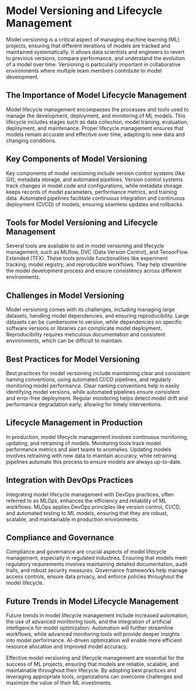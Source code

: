 # Model Versioning and Lifecycle Management
Model versioning is a critical aspect of managing machine learning (ML) projects, ensuring that different iterations of models are tracked and maintained systematically. It allows data scientists and engineers to revert to previous versions, compare performance, and understand the evolution of a model over time. Versioning is particularly important in collaborative environments where multiple team members contribute to model development.

## The Importance of Model Lifecycle Management
Model lifecycle management encompasses the processes and tools used to manage the development, deployment, and monitoring of ML models. This lifecycle includes stages such as data collection, model training, evaluation, deployment, and maintenance. Proper lifecycle management ensures that models remain accurate and effective over time, adapting to new data and changing conditions.

## Key Components of Model Versioning
Key components of model versioning include version control systems (like Git), metadata storage, and automated pipelines. Version control systems track changes in model code and configurations, while metadata storage keeps records of model parameters, performance metrics, and training data. Automated pipelines facilitate continuous integration and continuous deployment (CI/CD) of models, ensuring seamless updates and rollbacks.

## Tools for Model Versioning and Lifecycle Management
Several tools are available to aid in model versioning and lifecycle management, such as MLflow, DVC (Data Version Control), and TensorFlow Extended (TFX). These tools provide functionalities like experiment tracking, model registry, and reproducible workflows. They help streamline the model development process and ensure consistency across different environments.

## Challenges in Model Versioning
Model versioning comes with its challenges, including managing large datasets, handling model dependencies, and ensuring reproducibility. Large datasets can be cumbersome to version, while dependencies on specific software versions or libraries can complicate model deployment. Reproducibility requires meticulous documentation and consistent environments, which can be difficult to maintain.

## Best Practices for Model Versioning
Best practices for model versioning include maintaining clear and consistent naming conventions, using automated CI/CD pipelines, and regularly monitoring model performance. Clear naming conventions help in easily identifying model versions, while automated pipelines ensure consistent and error-free deployment. Regular monitoring helps detect model drift and performance degradation early, allowing for timely interventions.

## Lifecycle Management in Production
In production, model lifecycle management involves continuous monitoring, updating, and retraining of models. Monitoring tools track model performance metrics and alert teams to anomalies. Updating models involves retraining with new data to maintain accuracy, while retraining pipelines automate this process to ensure models are always up-to-date.

## Integration with DevOps Practices
Integrating model lifecycle management with DevOps practices, often referred to as MLOps, enhances the efficiency and reliability of ML workflows. MLOps applies DevOps principles like version control, CI/CD, and automated testing to ML models, ensuring that they are robust, scalable, and maintainable in production environments.

## Compliance and Governance
Compliance and governance are crucial aspects of model lifecycle management, especially in regulated industries. Ensuring that models meet regulatory requirements involves maintaining detailed documentation, audit trails, and robust security measures. Governance frameworks help manage access controls, ensure data privacy, and enforce policies throughout the model lifecycle.

## Future Trends in Model Lifecycle Management
Future trends in model lifecycle management include increased automation, the use of advanced monitoring tools, and the integration of artificial intelligence for model optimization. Automation will further streamline workflows, while advanced monitoring tools will provide deeper insights into model performance. AI-driven optimization will enable more efficient resource allocation and improved model accuracy.

Effective model versioning and lifecycle management are essential for the success of ML projects, ensuring that models are reliable, scalable, and maintainable throughout their lifecycle. By adopting best practices and leveraging appropriate tools, organizations can overcome challenges and maximize the value of their ML investments.